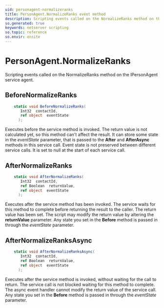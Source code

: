 ```yaml
---
uid: personagent-normalizeranks
title: PersonAgent.NormalizeRanks event method
description: Scripting events called on the NormalizeRanks method on the PersonAgent service agent.
so.generated: true
keywords: netserver scripting
so.topic: reference
so.envir: onsite
---
```

# PersonAgent.NormalizeRanks

Scripting events called on the <see cref='M:IPersonAgent.NormalizeRanks'>NormalizeRanks</see> method on the <see cref='IPersonAgent'>IPersonAgent</see>  service agent.

## BeforeNormalizeRanks
```cs
    static void BeforeNormalizeRanks(
       Int32  contactId,
       ref object  eventState
      );
```
Executes before the service method is invoked.
The return value is not calculated yet, so this method can't affect the result.
It can store some state in the *eventState* parameter, that is passed to the **After** and **AfterAsync** methods in this service call.
Event state is not preserved between different service calls. It is set to null at the start of each service call.
## AfterNormalizeRanks
```cs
    static void AfterNormalizeRanks(
       Int32  contactId,
       ref Boolean  returnValue,
       ref object  eventState
      );
```
Executes after the service method has been invoked. The service waits for this method to complete before returning the result to the caller.
The return value has been set. The script may modify the return value by altering the **returnValue** parameter.
Any state you set in the **Before** method is passed in through the *eventState* parameter.
## AfterNormalizeRanksAsync
```cs
    static void AfterNormalizeRanksAsync(
       Int32  contactId,
       ref Boolean  returnValue,
       ref object  eventState
      );
```
Executes after the service method is invoked, without waiting for the call to return.
The service call is not blocked waiting for this method to complete.
The async event handler cannot modify the return value of the service call.
Any state you set in the **Before** method is passed in through the *eventState* parameter.

